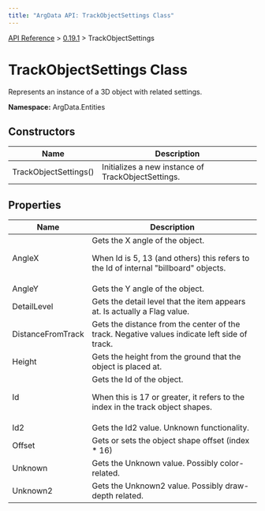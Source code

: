 ```yaml
---
title: "ArgData API: TrackObjectSettings Class"
---
```


[API Reference](/argdata/api/) &gt; [0.19.1](/argdata/api/0.19.1/) &gt; TrackObjectSettings

# TrackObjectSettings Class

Represents an instance of a 3D object with related settings.

**Namespace:** ArgData.Entities

## Constructors

<table class="table table-bordered table-striped ">
<thead>
  <tr>
    <th>Name</th>
    <th>Description</th>
  </tr>
</thead>
<tbody>
  <tr>
    <td>TrackObjectSettings()</td>
    <td>Initializes a new instance of TrackObjectSettings.</td>
  </tr>
</tbody>
</table>


## Properties

<table class="table table-bordered table-striped ">
<thead>
  <tr>
    <th>Name</th>
    <th>Description</th>
  </tr>
</thead>
<tbody>
  <tr>
    <td>AngleX</td>
    <td>Gets the X angle of the object.

When Id is 5, 13 (and others) this refers to the Id of internal "billboard" objects.</td>
  </tr>
  <tr>
    <td>AngleY</td>
    <td>Gets the Y angle of the object.</td>
  </tr>
  <tr>
    <td>DetailLevel</td>
    <td>Gets the detail level that the item appears at. Is actually a Flag value.</td>
  </tr>
  <tr>
    <td>DistanceFromTrack</td>
    <td>Gets the distance from the center of the track. Negative values indicate left side of track.</td>
  </tr>
  <tr>
    <td>Height</td>
    <td>Gets the height from the ground that the object is placed at.</td>
  </tr>
  <tr>
    <td>Id</td>
    <td>Gets the Id of the object.

When this is 17 or greater, it refers to the index in the track object shapes.</td>
  </tr>
  <tr>
    <td>Id2</td>
    <td>Gets the Id2 value. Unknown functionality.</td>
  </tr>
  <tr>
    <td>Offset</td>
    <td>Gets or sets the object shape offset (index * 16)</td>
  </tr>
  <tr>
    <td>Unknown</td>
    <td>Gets the Unknown value. Possibly color-related.</td>
  </tr>
  <tr>
    <td>Unknown2</td>
    <td>Gets the Unknown2 value. Possibly draw-depth related.</td>
  </tr>
</tbody>
</table>


